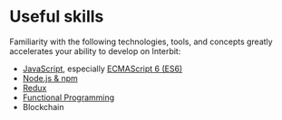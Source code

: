 # Useful skills

Familiarity with the following technologies, tools, and concepts greatly
accelerates your ability to develop on Interbit:

* [JavaScript](https://www.javascript.com/), especially [ECMAScript 6 (ES6)](http://es6-features.org/)
* [Node.js & npm](https://nodejs.org/)
* [Redux](https://redux.js.org/)
* [Functional Programming](https://en.wikipedia.org/wiki/Functional_programming)
* Blockchain
